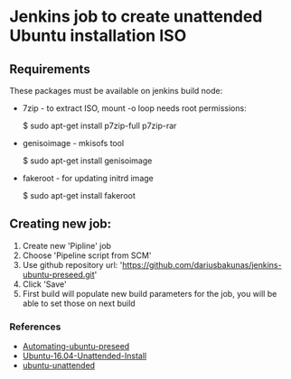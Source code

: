 # Jenkins job to create unattended Ubuntu installation ISO #

## Requirements

These packages must be available on jenkins build node:

* 7zip - to extract ISO, mount -o loop needs root permissions:

	$ sudo apt-get install p7zip-full p7zip-rar

* genisoimage - mkisofs tool

	$ sudo apt-get install genisoimage

* fakeroot - for updating initrd image

	$ sudo apt-get install fakeroot

## Creating new job:

1. Create new 'Pipline' job
2. Choose 'Pipeline script from SCM'
3. Use github repository url: 'https://github.com/dariusbakunas/jenkins-ubuntu-preseed.git'
4. Click 'Save'
5. First build will populate new build parameters for the job, you will be able to set those on next build

### References

* [Automating-ubuntu-preseed](https://github.com/asniii/Automating-ubuntu-preseed/blob/master/64bit_system/files/15/u_preseed)
* [Ubuntu-16.04-Unattended-Install](https://github.com/dsgnr/Ubuntu-16.04-Unattended-Install)
* [ubuntu-unattended](https://github.com/netson/ubuntu-unattended)